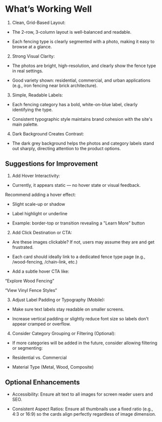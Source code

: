 # What’s Working Well

1. Clean, Grid-Based Layout:

- The 2-row, 3-column layout is well-balanced and readable.

- Each fencing type is clearly segmented with a photo, making it easy to browse at a glance.

2. Strong Visual Clarity:

- The photos are bright, high-resolution, and clearly show the fence type in real settings.

- Good variety shown: residential, commercial, and urban applications (e.g., iron fencing near brick architecture).

3. Simple, Readable Labels:

- Each fencing category has a bold, white-on-blue label, clearly identifying the type.

- Consistent typographic style maintains brand cohesion with the site's main palette.

4. Dark Background Creates Contrast:

- The dark grey background helps the photos and category labels stand out sharply, directing attention to the product options.

## Suggestions for Improvement

1. Add Hover Interactivity:

- Currently, it appears static — no hover state or visual feedback.

Recommend adding a hover effect:

- Slight scale-up or shadow

- Label highlight or underline

- Example: border-top or transition revealing a "Learn More" button

2. Add Click Destination or CTA:

- Are these images clickable? If not, users may assume they are and get frustrated.

- Each card should ideally link to a dedicated fence type page (e.g., /wood-fencing, /chain-link, etc.)

- Add a subtle hover CTA like:

“Explore Wood Fencing”

“View Vinyl Fence Styles”

3. Adjust Label Padding or Typography (Mobile):

- Make sure text labels stay readable on smaller screens.

- Increase vertical padding or slightly reduce font size so labels don't appear cramped or overflow.

4. Consider Category Grouping or Filtering (Optional):

- If more categories will be added in the future, consider allowing filtering or segmenting:

- Residential vs. Commercial

- Material Type (Metal, Wood, Composite)

## Optional Enhancements

- Accessibility: Ensure alt text to all images for screen reader users and SEO.

- Consistent Aspect Ratios: Ensure all thumbnails use a fixed ratio (e.g., 4:3 or 16:9) so the cards align perfectly regardless of image dimension.
